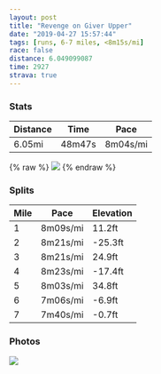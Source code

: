 ```yaml
---
layout: post
title: "Revenge on Giver Upper"
date: "2019-04-27 15:57:44"
tags: [runs, 6-7 miles, <8m15s/mi]
race: false
distance: 6.049099087
time: 2927
strava: true
---
```


### Stats

| Distance | Time | Pace |
|----------|------|------|
|6.05mi|48m47s|8m04s/mi|

{% raw %}
<img src='https://maps.googleapis.com/maps/api/staticmap?maptype=roadmap&path=enc:axrwFffqbMtCaB`s@xd@|F`@tSxJ~k@cqCjJm_@lCmD~Sg_AxNcZbCyJbQ}YlOkb@lA@jTih@pO_WrA}Fha@{y@fBwBvLaB&key=AIzaSyC1MId7bFpkLXNAaYhBSTb8jLyiSqzbDtM&size=800x800&markers=color:yellow|label:S|40.73361,-73.98516&markers=color:green|label:F|40.683049999999994,-73.91463999999998'>
{% endraw %}

### Splits

| Mile | Pace | Elevation |
|------|------|-----------|
|1|8m09s/mi|11.2ft|
|2|8m21s/mi|-25.3ft|
|3|8m21s/mi|24.9ft|
|4|8m23s/mi|-17.4ft|
|5|8m03s/mi|34.8ft|
|6|7m06s/mi|-6.9ft|
|7|7m40s/mi|-0.7ft|

### Photos
<img src='https://dgtzuqphqg23d.cloudfront.net/4WP_VSX1EOJmOrmqMyKdR_93EkwZpMtKZUfdLR2R1CM-768x577.jpg'>
